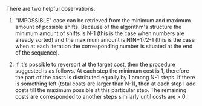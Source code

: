 There are two helpful observations:

1) "IMPOSSIBLE" case can be retrieved from the minimum and maximum amount of possible shifts. Because of the algorithm's structure the minimum amount of shifts is N-1
(this is the case when numbers are already sorted) and the maximum amount is N(N+1)/2-1 (this is the case when at each iteration the corresponding number is 
situated at the end of the sequence).

2) If it's possible to reversort at the target cost, then the procedure suggested is as follows. At each step the minimum cost is 1, therefore the part of the costs is distributed equally by 1 among N-1 steps. If there is something left (total costs are larger than N-1),
then at each step I add costs till the maximum possible at this particular step. The remaining costs are corresponded to another steps similarly until costs are > 0.
